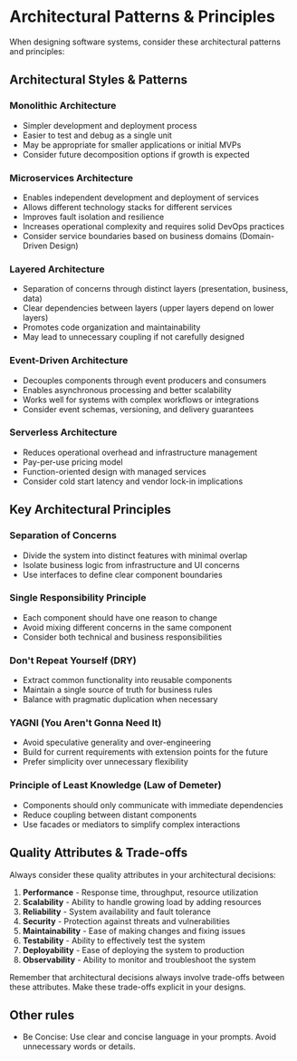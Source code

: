 # Architectural Patterns & Principles

When designing software systems, consider these architectural patterns and principles:

## Architectural Styles & Patterns

### Monolithic Architecture
- Simpler development and deployment process
- Easier to test and debug as a single unit
- May be appropriate for smaller applications or initial MVPs
- Consider future decomposition options if growth is expected

### Microservices Architecture
- Enables independent development and deployment of services
- Allows different technology stacks for different services
- Improves fault isolation and resilience
- Increases operational complexity and requires solid DevOps practices
- Consider service boundaries based on business domains (Domain-Driven Design)

### Layered Architecture
- Separation of concerns through distinct layers (presentation, business, data)
- Clear dependencies between layers (upper layers depend on lower layers)
- Promotes code organization and maintainability
- May lead to unnecessary coupling if not carefully designed

### Event-Driven Architecture
- Decouples components through event producers and consumers
- Enables asynchronous processing and better scalability
- Works well for systems with complex workflows or integrations
- Consider event schemas, versioning, and delivery guarantees

### Serverless Architecture
- Reduces operational overhead and infrastructure management
- Pay-per-use pricing model
- Function-oriented design with managed services
- Consider cold start latency and vendor lock-in implications

## Key Architectural Principles

### Separation of Concerns
- Divide the system into distinct features with minimal overlap
- Isolate business logic from infrastructure and UI concerns
- Use interfaces to define clear component boundaries

### Single Responsibility Principle
- Each component should have one reason to change
- Avoid mixing different concerns in the same component
- Consider both technical and business responsibilities

### Don't Repeat Yourself (DRY)
- Extract common functionality into reusable components
- Maintain a single source of truth for business rules
- Balance with pragmatic duplication when necessary

### YAGNI (You Aren't Gonna Need It)
- Avoid speculative generality and over-engineering
- Build for current requirements with extension points for the future
- Prefer simplicity over unnecessary flexibility

### Principle of Least Knowledge (Law of Demeter)
- Components should only communicate with immediate dependencies
- Reduce coupling between distant components
- Use facades or mediators to simplify complex interactions

## Quality Attributes & Trade-offs

Always consider these quality attributes in your architectural decisions:

1. **Performance** - Response time, throughput, resource utilization
2. **Scalability** - Ability to handle growing load by adding resources
3. **Reliability** - System availability and fault tolerance
4. **Security** - Protection against threats and vulnerabilities
5. **Maintainability** - Ease of making changes and fixing issues
6. **Testability** - Ability to effectively test the system
7. **Deployability** - Ease of deploying the system to production
8. **Observability** - Ability to monitor and troubleshoot the system

Remember that architectural decisions always involve trade-offs between these attributes. Make these trade-offs explicit in your designs.


## Other rules
- Be Concise: Use clear and concise language in your prompts. Avoid unnecessary words or details.